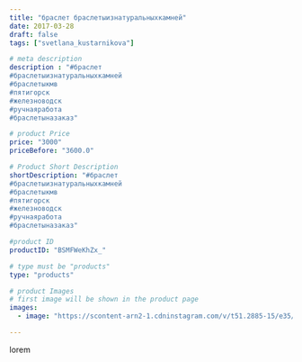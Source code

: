 ```yaml
---
title: "браслет браслетыизнатуральныхкамней"
date: 2017-03-28
draft: false
tags: ["svetlana_kustarnikova"]

# meta description
description : "#браслет 
#браслетыизнатуральныхкамней 
#браслетыкмв
#пятигорск
#железноводск 
#ручнаяработа 
#браслетыназаказ"

# product Price
price: "3000"
priceBefore: "3600.0"

# Product Short Description
shortDescription: "#браслет 
#браслетыизнатуральныхкамней 
#браслетыкмв
#пятигорск
#железноводск 
#ручнаяработа 
#браслетыназаказ"

#product ID
productID: "BSMFWeKhZx_"

# type must be "products"
type: "products"

# product Images
# first image will be shown in the product page
images:
  - image: "https://scontent-arn2-1.cdninstagram.com/v/t51.2885-15/e35/17662093_268460696898847_868787797111078912_n.jpg?se=7&tp=1&_nc_ht=scontent-arn2-1.cdninstagram.com&_nc_cat=107&_nc_ohc=30e43YHjYbYAX-8mrVQ&ccb=7-4&oh=a4664594b9d49a67a3ca97af76599c3d&oe=6081CDD4&ig_cache_key=MTQ4MDU4MTkxMTk0Nzg3NzUwMw%3D%3D.2-ccb7-4"

---
```

lorem
